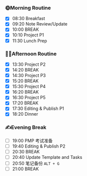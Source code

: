 ### 🌞Morning Routine
- [x] 08:30 Breakfast
- [x] 09:20 Note Review/Update
- [x] 10:00 BREAK
- [x] 10:10 Project P1
- [x] 11:30 Lunch Prep
### 👩‍💻Afternoon Routine
- [x] 13:30 Project P2
- [x] 14:20 BREAK
- [x] 14:30 Project P3
- [x] 15:20 BREAK
- [x] 15:30 Project P4
- [x] 16:20 BREAK
- [x] 16:30 Project P5
- [x] 17:20 BREAK
- [x] 17:30 Editing & Publish P1
- [x] 18:20 Dinner
### ✍️Evening Break
- [ ] 19:00 PMP 考试准备
- [ ] 19:40 Editing & Publish P2
- [ ] 20:30 BREAK
- [ ] 20:40 Update Template and Tasks
- [ ] 20:50 笔记备份 `ALT + G`
- [ ] 21:00 BREAK